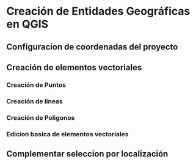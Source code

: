# Creación de Entidades Geográficas en QGIS

## Configuracion de coordenadas del proyecto

## Creación de elementos vectoriales

### Creación de Puntos
### Creación de lineas 
### Creación de Poligonos

### Edicion basica de elementos vectoriales

## Complementar seleccion por localización 


